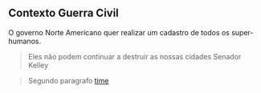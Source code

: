 Contexto Guerra Civil
---------------------

O governo Norte Americano quer realizar um cadastro de todos os super-humanos.

> Eles não podem continuar a destruir as nossas cidades
> Senador Kelley



> Segundo paragrafo
[time](timeDiego.md)
